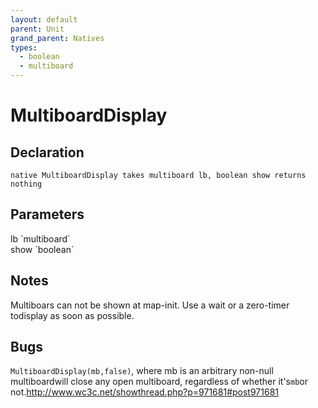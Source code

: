 ```yaml
---
layout: default
parent: Unit
grand_parent: Natives
types:
  - boolean
  - multiboard
---
```


# MultiboardDisplay

## Declaration

```
native MultiboardDisplay takes multiboard lb, boolean show returns nothing
```

## Parameters
<dl>
  <dt>lb `multiboard`</dt>
  <dd></dd>

  <dt>show `boolean`</dt>
  <dd></dd>
</dl>

## Notes 
Multiboars can not be shown at map-init. Use a wait or a zero-timer todisplay as soon as possible.

## Bugs 
`MultiboardDisplay(mb,false)`, where mb is an arbitrary non-null multiboardwill close any open multiboard, regardless of whether it's`mb`or not.<http://www.wc3c.net/showthread.php?p=971681#post971681>